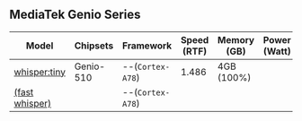 ## MediaTek Genio Series
  
  | Model            |  Chipsets  |    Framework          |    Speed (RTF) |   Memory (GB) |  Power (Watt) |     Temp (°C)    |
  |------------------|------------|-----------------------|------------------|--------------|---------------|------------------|
  | [whisper:tiny](https://github.com/openai/whisper)     |  Genio-510 | --(`Cortex-A78`)   |   1.486         | 4GB (100%)   |               |                 |
  | [(fast whisper)](https://github.com/SYSTRAN/faster-whisper)   |            | --(`Cortex-A78`)   |                 |              |               |                 |
